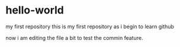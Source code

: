 # hello-world
my first repository
this is my first repository as i begin to learn github

now i am editing the file a bit to test the commin feature. 

